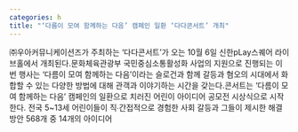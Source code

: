 ```yaml
---
categories: h
title: "‘다름이 모여 함께하는 다음’ 캠페인 일환 ‘다다콘서트’ 개최"
---
```

㈜우아커뮤니케이션즈가 주최하는 ‘다다콘서트’가 오는 10월 6일 신한pLay스퀘어 라이브홀에서 개최된다.문화체육관광부 국민중심소통활성화 사업의 지원으로 진행되는 이번 행사는 ‘다름이 모여 함께하는 다음’이라는 슬로건과 함께 갈등과 혐오의 시대에서 화합할 수 있는 다양한 방법에 대해 관객과 이야기하는 시간을 갖는다.콘서트는 ‘다름이 모여 함께하는 다음’ 캠페인의 일환으로 치러진 어린이 아이디어 공모전 시상식으로 시작한다. 전국 5~13세 어린이들이 직∙간접적으로 경험한 사회 갈등과 그들이 제시한 해결방안 568개 중 14개의 아이디어